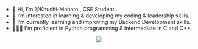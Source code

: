 - 👋 Hi, I’m @Khushi-Mahato , CSE Student .
- 👀 I’m interested in learning & developing my coding & leadership skills.
- 🌱 I’m currently learning and improving my Backend Development skills.
- 👩🏻‍💻 I'm proficient in Python programming & intermediate in C and C++.

<!---
Khushi-Mahato/Khushi-Mahato is a ✨ special ✨ repository because its `README.md` (this file) appears on your GitHub profile.
You can click the Preview link to take a look at your changes.
--->
<p align="center">
<!--   <a href="https://github.com/DenverCoder1/readme-typing-svg"> -->
    <img src="https://readme-typing-svg.herokuapp.com?color=E22FE4&width=380&height=28&lines=Hi👋+I'm+Khushi+Mahato..;I'm+a+Coder+👩🏻‍💻.;Nice+To+Meet+You+....&center=true"></a></p>
<!--     <img src="https://readme-typing-svg.herokuapp.com?color=E22FE4&width=380&height=28&lines=Hi👋+I'm+Khushi+Mahato..;Microsoft+Student+Ambassador;Coder..;Nice+To+Meet+You+....&center=true"></a></p>
 -->
